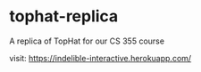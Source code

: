 # tophat-replica
A replica of TopHat for our CS 355 course

visit: https://indelible-interactive.herokuapp.com/
